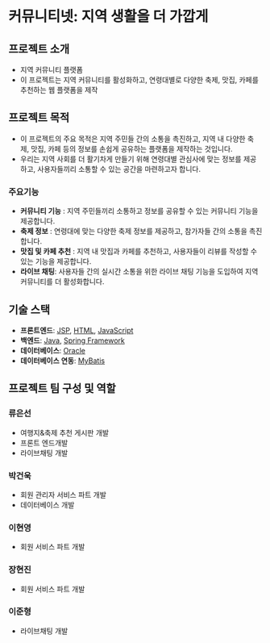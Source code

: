 ﻿# 커뮤니티넷: 지역 생활을 더 가깝게


## 프로젝트 소개
 - 지역 커뮤니티 플랫폼
 - 이 프로젝트는 지역 커뮤니티를 활성화하고, 연령대별로 다양한 축제, 맛집, 카페를 추천하는 웹 플랫폼을 제작


## 프로젝트 목적
-  이 프로젝트의 주요 목적은 지역 주민들 간의 소통을 촉진하고, 지역 내 다양한 축제, 맛집, 카페 등의 정보를 손쉽게 공유하는 플랫폼을 제작하는 것입니다.
-  우리는 지역 사회를 더 활기차게 만들기 위해 연령대별 관심사에 맞는 정보를 제공하고, 사용자들끼리 소통할 수 있는 공간을 마련하고자 합니다.

### 주요기능
- **커뮤니티 기능** : 지역 주민들끼리 소통하고 정보를 공유할 수 있는 커뮤니티 기능을 제공합니다.
- **축제 정보** : 연령대에 맞는 다양한 축제 정보를 제공하고, 참가자들 간의 소통을 촉진합니다.
- **맛집 및 카페 추천** : 지역 내 맛집과 카페를 추천하고, 사용자들이 리뷰를 작성할 수 있는 기능을 제공합니다.
- **라이브 채팅**: 사용자들 간의 실시간 소통을 위한 라이브 채팅 기능을 도입하여 지역 커뮤니티를 더 활성화합니다.

## 기술 스택

- **프론트엔드**: [JSP](https://www.oracle.com/java/technologies/javaserverpages.html), [HTML](https://developer.mozilla.org/en-US/docs/Web/HTML), [JavaScript](https://developer.mozilla.org/en-US/docs/Web/JavaScript)
- **백엔드**: [Java](https://www.oracle.com/java/), [Spring Framework](https://spring.io/)
- **데이터베이스**: [Oracle](https://www.oracle.com/database/)
- **데이터베이스 연동**: [MyBatis](https://mybatis.org/)


## 프로젝트 팀 구성 및 역할

### 류은선
- 여행지&축제 추천 게시판 개발
- 프론트 엔드개발
- 라이브채팅 개발
### 박건욱
- 회원 관리자 서비스 파트 개발
- 데이터베이스 개발
### 이현영
- 회원 서비스 파트 개발
### 장현진
- 회원 서비스 파트 개발
### 이준형
- 라이브채팅 개발

